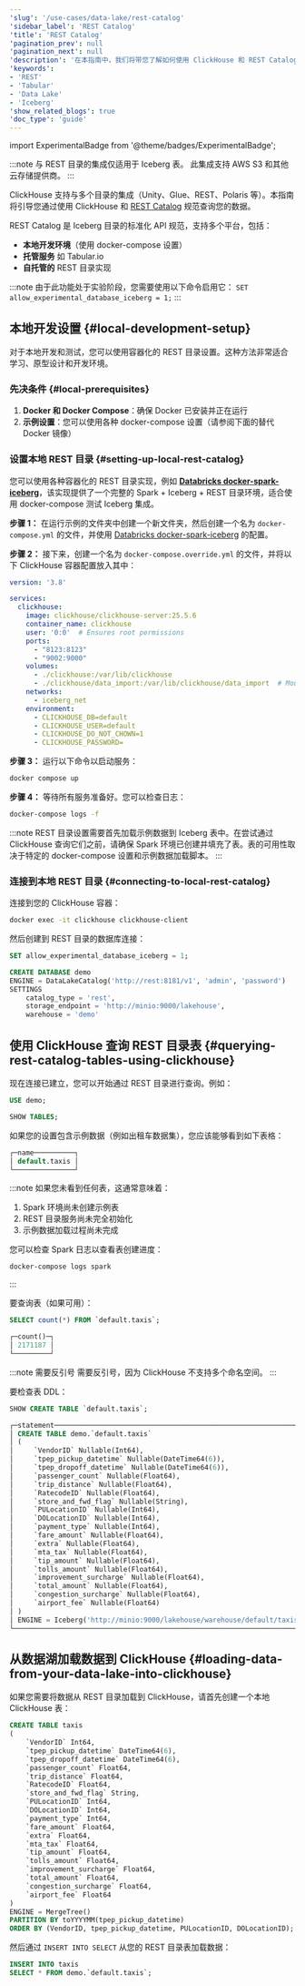```yaml
---
'slug': '/use-cases/data-lake/rest-catalog'
'sidebar_label': 'REST Catalog'
'title': 'REST Catalog'
'pagination_prev': null
'pagination_next': null
'description': '在本指南中，我们将带您了解如何使用 ClickHouse 和 REST Catalog 查询您的数据。'
'keywords':
- 'REST'
- 'Tabular'
- 'Data Lake'
- 'Iceberg'
'show_related_blogs': true
'doc_type': 'guide'
---
```


import ExperimentalBadge from '@theme/badges/ExperimentalBadge';

<ExperimentalBadge/>

:::note
与 REST 目录的集成仅适用于 Iceberg 表。
此集成支持 AWS S3 和其他云存储提供商。
:::

ClickHouse 支持与多个目录的集成（Unity、Glue、REST、Polaris 等）。本指南将引导您通过使用 ClickHouse 和 [REST Catalog](https://github.com/apache/iceberg/blob/main/open-api/rest-catalog-open-api.yaml/) 规范查询您的数据。

REST Catalog 是 Iceberg 目录的标准化 API 规范，支持多个平台，包括：
- **本地开发环境**（使用 docker-compose 设置）
- **托管服务** 如 Tabular.io
- **自托管的** REST 目录实现

:::note
由于此功能处于实验阶段，您需要使用以下命令启用它：
`SET allow_experimental_database_iceberg = 1;`
:::

## 本地开发设置 {#local-development-setup}

对于本地开发和测试，您可以使用容器化的 REST 目录设置。这种方法非常适合学习、原型设计和开发环境。

### 先决条件 {#local-prerequisites}

1. **Docker 和 Docker Compose**：确保 Docker 已安装并正在运行
2. **示例设置**：您可以使用各种 docker-compose 设置（请参阅下面的替代 Docker 镜像）

### 设置本地 REST 目录 {#setting-up-local-rest-catalog}

您可以使用各种容器化的 REST 目录实现，例如 **[Databricks docker-spark-iceberg](https://github.com/databricks/docker-spark-iceberg/blob/main/docker-compose.yml?ref=blog.min.io)**，该实现提供了一个完整的 Spark + Iceberg + REST 目录环境，适合使用 docker-compose 测试 Iceberg 集成。

**步骤 1：** 在运行示例的文件夹中创建一个新文件夹，然后创建一个名为 `docker-compose.yml` 的文件，并使用 [Databricks docker-spark-iceberg](https://github.com/databricks/docker-spark-iceberg/blob/main/docker-compose.yml?ref=blog.min.io) 的配置。

**步骤 2：** 接下来，创建一个名为 `docker-compose.override.yml` 的文件，并将以下 ClickHouse 容器配置放入其中：

```yaml
version: '3.8'

services:
  clickhouse:
    image: clickhouse/clickhouse-server:25.5.6
    container_name: clickhouse
    user: '0:0'  # Ensures root permissions
    ports:
      - "8123:8123"
      - "9002:9000"
    volumes:
      - ./clickhouse:/var/lib/clickhouse
      - ./clickhouse/data_import:/var/lib/clickhouse/data_import  # Mount dataset folder
    networks:
      - iceberg_net
    environment:
      - CLICKHOUSE_DB=default
      - CLICKHOUSE_USER=default
      - CLICKHOUSE_DO_NOT_CHOWN=1
      - CLICKHOUSE_PASSWORD=
```

**步骤 3：** 运行以下命令以启动服务：

```bash
docker compose up
```

**步骤 4：** 等待所有服务准备好。您可以检查日志：

```bash
docker-compose logs -f
```

:::note
REST 目录设置需要首先加载示例数据到 Iceberg 表中。在尝试通过 ClickHouse 查询它们之前，请确保 Spark 环境已创建并填充了表。表的可用性取决于特定的 docker-compose 设置和示例数据加载脚本。
:::

### 连接到本地 REST 目录 {#connecting-to-local-rest-catalog}

连接到您的 ClickHouse 容器：

```bash
docker exec -it clickhouse clickhouse-client
```

然后创建到 REST 目录的数据库连接：

```sql
SET allow_experimental_database_iceberg = 1;

CREATE DATABASE demo
ENGINE = DataLakeCatalog('http://rest:8181/v1', 'admin', 'password')
SETTINGS 
    catalog_type = 'rest', 
    storage_endpoint = 'http://minio:9000/lakehouse', 
    warehouse = 'demo'
```

## 使用 ClickHouse 查询 REST 目录表 {#querying-rest-catalog-tables-using-clickhouse}

现在连接已建立，您可以开始通过 REST 目录进行查询。例如：

```sql
USE demo;

SHOW TABLES;
```

如果您的设置包含示例数据（例如出租车数据集），您应该能够看到如下表格：

```sql title="Response"
┌─name──────────┐
│ default.taxis │
└───────────────┘
```

:::note
如果您未看到任何表，这通常意味着：
1. Spark 环境尚未创建示例表
2. REST 目录服务尚未完全初始化
3. 示例数据加载过程尚未完成

您可以检查 Spark 日志以查看表创建进度：
```bash
docker-compose logs spark
```
:::

要查询表（如果可用）：

```sql
SELECT count(*) FROM `default.taxis`;
```

```sql title="Response"
┌─count()─┐
│ 2171187 │
└─────────┘
```

:::note 需要反引号
需要反引号，因为 ClickHouse 不支持多个命名空间。
:::

要检查表 DDL：

```sql
SHOW CREATE TABLE `default.taxis`;
```

```sql title="Response"
┌─statement─────────────────────────────────────────────────────────────────────────────────────┐
│ CREATE TABLE demo.`default.taxis`                                                             │
│ (                                                                                             │
│     `VendorID` Nullable(Int64),                                                               │
│     `tpep_pickup_datetime` Nullable(DateTime64(6)),                                           │
│     `tpep_dropoff_datetime` Nullable(DateTime64(6)),                                          │
│     `passenger_count` Nullable(Float64),                                                      │
│     `trip_distance` Nullable(Float64),                                                        │
│     `RatecodeID` Nullable(Float64),                                                           │
│     `store_and_fwd_flag` Nullable(String),                                                    │
│     `PULocationID` Nullable(Int64),                                                           │
│     `DOLocationID` Nullable(Int64),                                                           │
│     `payment_type` Nullable(Int64),                                                           │
│     `fare_amount` Nullable(Float64),                                                          │
│     `extra` Nullable(Float64),                                                                │
│     `mta_tax` Nullable(Float64),                                                              │
│     `tip_amount` Nullable(Float64),                                                           │
│     `tolls_amount` Nullable(Float64),                                                         │
│     `improvement_surcharge` Nullable(Float64),                                                │
│     `total_amount` Nullable(Float64),                                                         │
│     `congestion_surcharge` Nullable(Float64),                                                 │
│     `airport_fee` Nullable(Float64)                                                           │
│ )                                                                                             │
│ ENGINE = Iceberg('http://minio:9000/lakehouse/warehouse/default/taxis/', 'admin', '[HIDDEN]') │
└───────────────────────────────────────────────────────────────────────────────────────────────┘
```

## 从数据湖加载数据到 ClickHouse {#loading-data-from-your-data-lake-into-clickhouse}

如果您需要将数据从 REST 目录加载到 ClickHouse，请首先创建一个本地 ClickHouse 表：

```sql
CREATE TABLE taxis
(
    `VendorID` Int64,
    `tpep_pickup_datetime` DateTime64(6),
    `tpep_dropoff_datetime` DateTime64(6),
    `passenger_count` Float64,
    `trip_distance` Float64,
    `RatecodeID` Float64,
    `store_and_fwd_flag` String,
    `PULocationID` Int64,
    `DOLocationID` Int64,
    `payment_type` Int64,
    `fare_amount` Float64,
    `extra` Float64,
    `mta_tax` Float64,
    `tip_amount` Float64,
    `tolls_amount` Float64,
    `improvement_surcharge` Float64,
    `total_amount` Float64,
    `congestion_surcharge` Float64,
    `airport_fee` Float64
)
ENGINE = MergeTree()
PARTITION BY toYYYYMM(tpep_pickup_datetime)
ORDER BY (VendorID, tpep_pickup_datetime, PULocationID, DOLocationID);
```

然后通过 `INSERT INTO SELECT` 从您的 REST 目录表加载数据：

```sql
INSERT INTO taxis 
SELECT * FROM demo.`default.taxis`;
```
